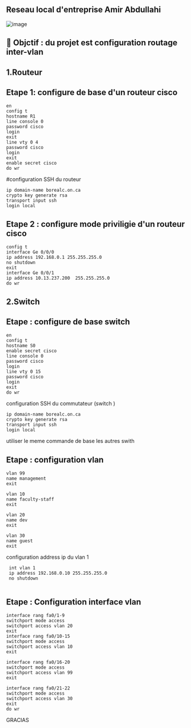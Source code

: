 ## Reseau local  d'entreprise Amir Abdullahi 

![image](images/inter13.png)

:bookmark:  Objctif : du projet est configuration routage inter-vlan 
------------------------------------------------------------------------------
1.Routeur 
---------
Etape 1: configure de base  d'un routeur cisco 
------------------------------------

```
en
config t
hostname R1
line console 0
password cisco 
login
exit
line vty 0 4
password cisco 
login 
exit 
enable secret cisco
do wr
``````
#configuration SSH du routeur 
```
ip domain-name borealc.on.ca 
crypto key generate rsa
transport input ssh
login local
```
Etape 2 : configure mode priviligie d'un routeur cisco 
-------------------------------------------------------
```
config t 
interface Ge 0/0/0
ip address 192.168.0.1 255.255.255.0
no shutdown
exit
interface Ge 0/0/1
ip address 10.13.237.200  255.255.255.0
do wr
```

2.Switch 
------------
Etape : configure de base switch 
---------------------------------
 
````
en
config t
hostname S0 
enable secret cisco
line console 0
password cisco
login 
line vty 0 15
password cisco
login
exit
do wr
````
configuration SSH du commutateur (switch )
```
ip domain-name borealc.on.ca 
crypto key generate rsa
transport input ssh
login local
```
  utiliser le meme commande de base les autres swith

Etape : configuration vlan 
-----------------------------
```
vlan 99
name management
exit

vlan 10
name faculty-staff
exit

vlan 20
name dev
exit

vlan 30
name guest
exit
```
configuration address ip du vlan 1
```
 int vlan 1
 ip address 192.168.0.10 255.255.255.0
 no shutdown 
 
```

Etape : Configuration interface vlan  
------------------------------------
```
interface rang fa0/1-9
switchport mode access 
switchport access vlan 20 
exit 
interface rang fa0/10-15
switchport mode access 
switchport access vlan 10 
exit 

interface rang fa0/16-20
switchport mode access 
switchport access vlan 99
exit 

interface rang fa0/21-22
switchport mode access 
switchport access vlan 30
exit
do wr
```


GRACIAS 






